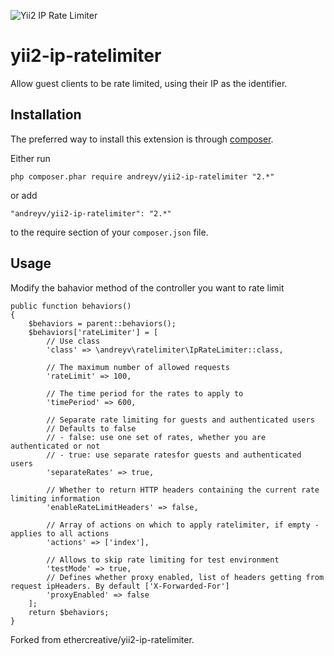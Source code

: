 ![Yii2 IP Rate Limiter](resources/banner.jpg)

# yii2-ip-ratelimiter
Allow guest clients to be rate limited, using their IP as the identifier.

## Installation

The preferred way to install this extension is through [composer](http://getcomposer.org/download/).

Either run

```
php composer.phar require andreyv/yii2-ip-ratelimiter "2.*"
```

or add

```
"andreyv/yii2-ip-ratelimiter": "2.*"
```

to the require section of your `composer.json` file.

## Usage

Modify the bahavior method of the controller you want to rate limit

```
public function behaviors()
{
    $behaviors = parent::behaviors();
    $behaviors['rateLimiter'] = [
        // Use class
        'class' => \andreyv\ratelimiter\IpRateLimiter::class,

        // The maximum number of allowed requests
        'rateLimit' => 100,

        // The time period for the rates to apply to
        'timePeriod' => 600,

        // Separate rate limiting for guests and authenticated users
        // Defaults to false
        // - false: use one set of rates, whether you are authenticated or not
        // - true: use separate ratesfor guests and authenticated users
        'separateRates' => true,

        // Whether to return HTTP headers containing the current rate limiting information
        'enableRateLimitHeaders' => false,

        // Array of actions on which to apply ratelimiter, if empty - applies to all actions
        'actions' => ['index'],

        // Allows to skip rate limiting for test environment
        'testMode' => true,
        // Defines whether proxy enabled, list of headers getting from request ipHeaders. By default ['X-Forwarded-For']
        'proxyEnabled' => false
    ];
    return $behaviors;
}
```

Forked from ethercreative/yii2-ip-ratelimiter.
